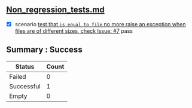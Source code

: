 ## [Non_regression_tests.md](../../../tests/non_reg_tests/Non_regression_tests.md)  
  - [X] scenario [test that `is equal to file` no more raise an exception when files are of different sizes, check Issue: #7](../../../tests/non_reg_tests/Non_regression_tests.md) pass  


## Summary : **Success**


| Status     | Count |
|------------|-------|
| Failed     | 0     |
| Successful | 1     |
| Empty      | 0     |
